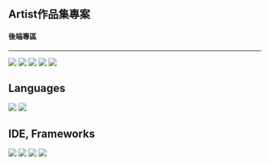 <h2>Artist作品集專案</h2>
<h4>後端專區</h4>
<hr>
<a href="https://github.com/Chenchen-GitHub-812"><img src="https://img.shields.io/badge/Member-Chenchen-orange"/></a>
<a href="https://github.com/DannyTan8x"><img src="https://img.shields.io/badge/Danny%20Tan-brightgreen"/></a>
<a href="https://github.com/EvanceK"><img src="https://img.shields.io/badge/Evance.K-brown"/></a>
<a href="https://github.com/jack23h67"><img src="https://img.shields.io/badge/jack23h67-yellow"/></a>
<a href="https://github.com/Chenchen-GitHub-812"><img src="https://img.shields.io/badge/YangYang890120%20-blue"/></a>



 


<h2>Languages</h2>
<a href="https://www.oracle.com/tw/java/technologies/downloads/"><img src="https://img.shields.io/badge/java- 17-red"/></a>
<a href="https://www.python.org/"><img src="https://img.shields.io/badge/python-purple?logo=python"/></a>


<h2>IDE, Frameworks</h2>
<a href="https://www.eclipse.org/downloads/packages/installer"><img src="https://img.shields.io/badge/eclipseide- v2024.03-yellow?logo=eclipseide"/></a>
<a href="https://dev.mysql.com/downloads/workbench/"><img src="https://img.shields.io/badge/mysql- v8.0-yellow?logo=mysql"/></a>
<a href="https://spring.io/projects/spring-framework"><img src="https://img.shields.io/badge/spring- v6.1.12-green?logo=spring"/></a>
<a href="https://spring.io/projects/spring-framework"><img src="https://img.shields.io/badge/springBoot- v3.3.4-green?logo=springboot"/></a>

